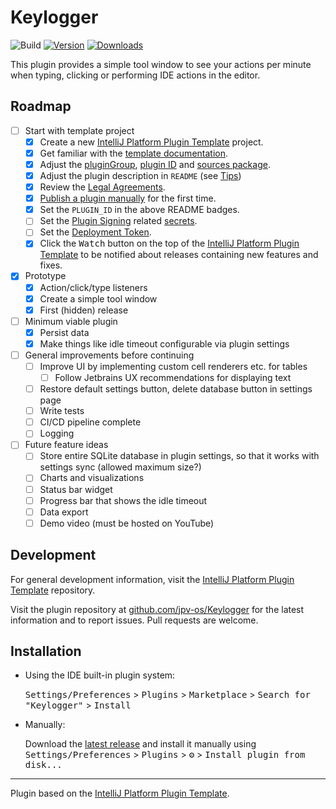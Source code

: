 # Keylogger

![Build](https://github.com/jpv-os/Keylogger/workflows/Build/badge.svg)
[![Version](https://img.shields.io/jetbrains/plugin/v/23746-Keylogger.svg)](https://plugins.jetbrains.com/plugin/23746-Keylogger)
[![Downloads](https://img.shields.io/jetbrains/plugin/d/23746-Keylogger.svg)](https://plugins.jetbrains.com/plugin/23746-Keylogger)

<!-- Plugin description -->
This plugin provides a simple tool window to see your actions per minute when typing, clicking or performing IDE actions
in the editor.
<!-- Plugin description end -->

## Roadmap

- [ ] Start with template project
    - [x] Create a new [IntelliJ Platform Plugin Template][template] project.
    - [x] Get familiar with the [template documentation][template].
    - [x] Adjust the [pluginGroup](./gradle.properties), [plugin ID](./src/main/resources/META-INF/plugin.xml)
      and [sources package](./src/main/kotlin).
    - [x] Adjust the plugin description in `README` (see [Tips][docs:plugin-description])
    - [x] Review
      the [Legal Agreements](https://plugins.jetbrains.com/docs/marketplace/legal-agreements.html?from=IJPluginTemplate).
    - [x] [Publish a plugin manually](https://plugins.jetbrains.com/docs/intellij/publishing-plugin.html?from=IJPluginTemplate)
      for the first time.
    - [x] Set the `PLUGIN_ID` in the above README badges.
    - [ ] Set
      the [Plugin Signing](https://plugins.jetbrains.com/docs/intellij/plugin-signing.html?from=IJPluginTemplate)
      related [secrets](https://github.com/JetBrains/intellij-platform-plugin-template#environment-variables).
    - [ ] Set
      the [Deployment Token](https://plugins.jetbrains.com/docs/marketplace/plugin-upload.html?from=IJPluginTemplate).
    - [x] Click the <kbd>Watch</kbd> button on the top of the [IntelliJ Platform Plugin Template][template] to be
      notified about releases containing new features and fixes.
- [x] Prototype
    - [x] Action/click/type listeners
    - [x] Create a simple tool window
    - [x] First (hidden) release
- [ ] Minimum viable plugin
    - [x] Persist data
    - [x] Make things like idle timeout configurable via plugin settings
- [ ] General improvements before continuing
    - [ ] Improve UI by implementing custom cell renderers etc. for tables
        - [ ] Follow Jetbrains UX recommendations for displaying text
    - [ ] Restore default settings button, delete database button in settings page
    - [ ] Write tests
    - [ ] CI/CD pipeline complete
    - [ ] Logging
- [ ] Future feature ideas
    - [ ] Store entire SQLite database in plugin settings, so that it works with settings sync (allowed maximum size?)
    - [ ] Charts and visualizations
    - [ ] Status bar widget
    - [ ] Progress bar that shows the idle timeout
    - [ ] Data export
    - [ ] Demo video (must be hosted on YouTube)

## Development

For general development information, visit the [IntelliJ Platform Plugin Template][template] repository.

Visit the plugin repository at [github.com/jpv-os/Keylogger](https://github.com/jpv-os/Keylogger)
for the latest information and to report issues. Pull requests are welcome.

## Installation

- Using the IDE built-in plugin system:

  <kbd>Settings/Preferences</kbd> > <kbd>Plugins</kbd> > <kbd>Marketplace</kbd> > <kbd>Search for "Keylogger"</kbd> >
  <kbd>Install</kbd>

- Manually:

  Download the [latest release](https://github.com/jpv-os/Keylogger/releases/latest) and install it manually using
  <kbd>Settings/Preferences</kbd> > <kbd>Plugins</kbd> > <kbd>⚙️</kbd> > <kbd>Install plugin from disk...</kbd>

---
Plugin based on the [IntelliJ Platform Plugin Template][template].

[template]: https://github.com/JetBrains/intellij-platform-plugin-template

[docs:plugin-description]: https://plugins.jetbrains.com/docs/intellij/plugin-user-experience.html#plugin-description-and-presentation
